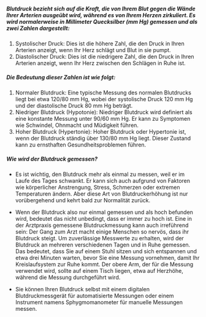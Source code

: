 ##### Blutdruck bezieht sich auf die Kraft, die von Ihrem Blut gegen die Wände Ihrer Arterien ausgeübt wird, während es von Ihrem Herzen zirkuliert. Es wird normalerweise in Millimeter Quecksilber (mm Hg) gemessen und als zwei Zahlen dargestellt:

1. Systolischer Druck: Dies ist die höhere Zahl, die den Druck in Ihren Arterien anzeigt, wenn Ihr Herz schlägt und Blut in sie pumpt.
2. Diastolischer Druck: Dies ist die niedrigere Zahl, die den Druck in Ihren Arterien anzeigt, wenn Ihr Herz zwischen den Schlägen in Ruhe ist.

##### Die Bedeutung dieser Zahlen ist wie folgt:

1. Normaler Blutdruck: Eine typische Messung des normalen Blutdrucks liegt bei etwa 120/80 mm Hg, wobei der systolische Druck 120 mm Hg und der diastolische Druck 80 mm Hg beträgt.
2. Niedriger Blutdruck (Hypotonie): Niedriger Blutdruck wird definiert als eine konstante Messung unter 90/60 mm Hg. Er kann zu Symptomen wie Schwindel, Ohnmacht und Müdigkeit führen.
3. Hoher Blutdruck (Hypertonie): Hoher Blutdruck oder Hypertonie ist, wenn der Blutdruck ständig über 130/80 mm Hg liegt. Dieser Zustand kann zu ernsthaften Gesundheitsproblemen führen.

##### Wie wird der Blutdruck gemessen?

* Es ist wichtig, den Blutdruck mehr als einmal zu messen, weil er im Laufe des Tages schwankt.
Er kann sich auch aufgrund von Faktoren wie körperlicher Anstrengung, Stress, Schmerzen oder extremen Temperaturen ändern. Aber diese Art von Blutdruckerhöhung ist nur vorübergehend und kehrt bald zur Normalität zurück.

* Wenn der Blutdruck also nur einmal gemessen und als hoch befunden wird, bedeutet das nicht unbedingt, dass er immer zu hoch ist.
Eine in der Arztpraxis gemessene Blutdruckmessung kann auch irreführend sein: Der Gang zum Arzt macht einige Menschen so nervös, dass ihr Blutdruck steigt.
Um zuverlässige Messwerte zu erhalten, wird der Blutdruck an mehreren verschiedenen Tagen und in Ruhe gemessen.
Das bedeutet, dass Sie auf einem Stuhl sitzen und sich entspannen und etwa drei Minuten warten, bevor Sie eine Messung vornehmen, damit Ihr Kreislaufsystem zur Ruhe kommt. Der obere Arm, der für die Messung verwendet wird, sollte auf einem Tisch liegen, etwa auf Herzhöhe, während die Messung durchgeführt wird.

* Sie können Ihren Blutdruck selbst mit einem digitalen Blutdruckmessgerät für automatisierte Messungen oder einem Instrument namens Sphygmomanometer für manuelle Messungen messen.